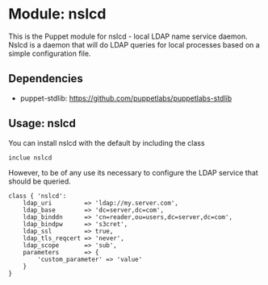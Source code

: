 # Module: nslcd

This is the Puppet module for nslcd - local LDAP name service daemon.
Nslcd is a daemon that will do LDAP queries for local processes based
on a simple configuration file.

## Dependencies

* puppet-stdlib: https://github.com/puppetlabs/puppetlabs-stdlib

## Usage: nslcd

You can install nslcd with the default by including the class

	inclue nslcd

However, to be of any use its necessary to configure the LDAP service
that should be queried.

	class { 'nslcd':
		ldap_uri         => 'ldap://my.server.com',
		ldap_base        => 'dc=server,dc=com',
		ldap_binddn      => 'cn=reader,ou=users,dc=server,dc=com',
		ldap_bindpw      => 's3cret',
		ldap_ssl         => true,
		ldap_tls_reqcert => 'never',
		ldap_scope       => 'sub',
		parameters       => {
			'custom_parameter' => 'value'
		}
	}

